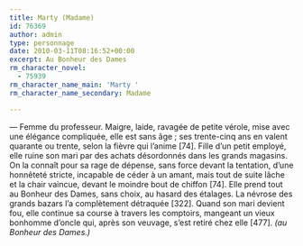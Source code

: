 ```yaml
---
title: Marty (Madame)
id: 76369
author: admin
type: personnage
date: 2010-03-11T08:16:52+00:00
excerpt: Au Bonheur des Dames
rm_character_novel:
  - 75939
rm_character_name_main: 'Marty '
rm_character_name_secondary: Madame

---
```

— Femme du professeur. Maigre, laide, ravagée de petite vérole, mise avec une élégance compliquée, elle est sans âge ; ses trente-cinq ans en valent quarante ou trente, selon la fièvre qui l’anime [74]. Fille d’un petit employé, elle ruine son mari par des achats désordonnés dans les grands magasins. On la connaît pour sa rage de dépense, sans force devant la tentation, d’une honnêteté stricte, incapable de céder à un amant, mais tout de suite lâche et la chair vaincue, devant le moindre bout de chiffon [74]. Elle prend tout au Bonheur des Dames, sans choix, au hasard des étalages. La névrose des grands bazars l’a complètement détraquée [322]. Quand son mari devient fou, elle continue sa course à travers les comptoirs, mangeant un vieux bonhomme d’oncle qui, après son veuvage, s’est retiré chez elle [477]. _(au Bonheur des Dames.)_